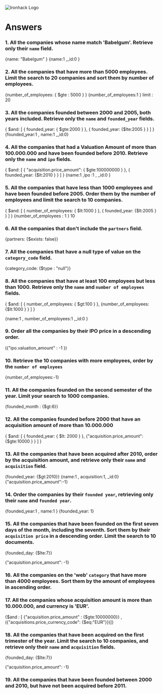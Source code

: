 ![Ironhack Logo](https://i.imgur.com/1QgrNNw.png)

# Answers

### 1. All the companies whose name match 'Babelgum'. Retrieve only their `name` field.
{name: "Babelgum" }
{name:1 ,_id:0  }

### 2. All the companies that have more than 5000 employees. Limit the search to 20 companies and sort them by **number of employees**.

{number_of_employees: { $gte : 5000 } }
{number_of_employees:1 }
limit : 20


### 3. All the companies founded between 2000 and 2005, both years included. Retrieve only the `name` and `founded_year` fields.
{ $and: [ { founded_year: { $gte:2000 } }, { founded_year: {$lte:2005  } } ] }
{founded_year:1 , name:1 ,_id:0}

### 4. All the companies that had a Valuation Amount of more than 100.000.000 and have been founded before 2010. Retrieve only the `name` and `ipo` fields.
{ $and: [ { "acquisition.price_amount": { $gte:100000000 } }, { founded_year: {$lt:2010 } } ] }
{name:1 ,ipo :1 , _id:0 }

### 5. All the companies that have less than 1000 employees and have been founded before 2005. Order them by the number of employees and limit the search to 10 companies.

{ $and: [ { number_of_employees: { $lt:1000 } }, { founded_year: {$lt:2005 } } ] }
{number_of_employees : 1 }
10

### 6. All the companies that don't include the `partners` field.

{partners: {$exists: false}}

### 7. All the companies that have a null type of value on the `category_code` field.

{category_code: {$type : "null"}}


### 8. All the companies that have at least 100 employees but less than 1000. Retrieve only the `name` and `number of employees` fields.
{ $and: [ { number_of_employees: { $gt:100 } }, {number_of_employees: {$lt:1000 } } ] }

{name:1 , number_of_employees:1 ,_id:0 }


### 9. Order all the companies by their IPO price in a descending order.
({"ipo.valuation_amount" : -1 })

### 10. Retrieve the 10 companies with more employees, order by the `number of employees`
{number_of_employees:-1}
### 11. All the companies founded on the second semester of the year. Limit your search to 1000 companies.
{founded_month : {$gt:6}}



### 12. All the companies founded before 2000 that have an acquisition amount of more than 10.000.000

{ $and: [ { founded_year: { $lt: 2000 } }, {"acquisition.price_amount": {$gte:10000 } } ] }

### 13. All the companies that have been acquired after 2010, order by the acquisition amount, and retrieve only their `name` and `acquisition` field.
{founded_year: {$gt:2010}}
{name:1 , acquisition:1, _id:0}
{"acquisition.price_amount":-1}


### 14. Order the companies by their `founded year`, retrieving only their `name` and `founded year`.
{founded_year:1 , name:1 }
{founded_year: 1}


### 15. All the companies that have been founded on the first seven days of the month, including the seventh. Sort them by their `acquisition price` in a descending order. Limit the search to 10 documents.
{founded_day: {$lte:7}}

{"acquisition.price_amount": -1}

### 16. All the companies on the 'web' `category` that have more than 4000 employees. Sort them by the amount of employees in ascending order.




### 17. All the companies whose acquisition amount is more than 10.000.000, and currency is 'EUR'.
{$and : [ {"acquisition.price_amount" : {$gte:10000000}} , ({"acquisitions.price_currency_code": {$eq:"EUR"}})]}



### 18. All the companies that have been acquired on the first trimester of the year. Limit the search to 10 companies, and retrieve only their `name` and `acquisition` fields.

{founded_day: {$lte:7}}

{"acquisition.price_amount": -1}

### 19. All the companies that have been founded between 2000 and 2010, but have not been acquired before 2011.

<!-- Your Code Goes Here -->
